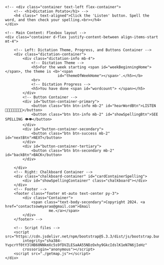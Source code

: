  <!-- Hero Section with Image and Welcome Text -->
    <!-- <div class="container text-left flex-container">
        <!-- <h1>Dictation Potato</h1> -->
        <h4 class=" text-aligned">Click the 'Listen' button. Spell the word, and then check your spelling.<br></h4>
    </div>

    <!-- Main Content: Flexbox layout -->
    <div class="container d-flex justify-content-between align-items-start mt-4">

        <!-- Left: Dictation Theme, Progress, and Buttons Container -->
        <div class="dictation-container">
            <div class="dictation-info mb-4">
                <!-- Dictation Theme -->
                <h5>For the week starting <span id="weekBeginningHome"></span>, the theme is <b>'<span
                            id="themeOfWeekHome"></span>'.</h5></b>
                <br>
                <!-- Dictation Progress -->
                <h5>You have done <span id="wordcount"> </span></h5>
            </div>
            <!-- Button Container -->
            <div id="button-container-primary">
                <button class="btn btn-info mb-2" id="hearWordBtn">LISTEN 👂🏾👂🏾👂🏽👂🏽</button>
                <button class="btn btn-info mb-2" id="showSpellingBtn">SEE SPELLING 👁️👁️</button>
            </div>
            <div id="button-container-secondary">
                <button class="btn btn-success mb-2" id="nextBtn">NEXT</button>
            </div>
            <div id="button-container-tertiary">
                <button class="btn btn-secondary mb-2" id="backBtn">BACK</button>
            </div>

        </div>
        <!-- Right: Chalkboard Container -->
        <div class="chalkboard-container" id="cardContainerSpelling">
            <div id="showSpellingContainer" class="chalkboard"></div>
        </div>
        <!-- Footer -->
        <footer class="footer mt-auto text-center py-3">
            <div class="Container">
                <span class="text-body-secondary">Copyright 2024. <a href="contactsowmyarao@gmail.com">Email
                        me.</a></span>
            </div>
        </footer> -->

        <!-- Script files -->
        <script src="https://cdn.jsdelivr.net/npm/bootstrap@5.3.3/dist/js/bootstrap.bundle.min.js"
            integrity="sha384-YvpcrYf0tY3lHB60NNkmXc5s9fDVZLESaAA55NDzOxhy9GkcIdslK1eN7N6jIeHz"
            crossorigin="anonymous"></script>
        <script src="./getmap.js"></script>
    </div>
</body>

</html>